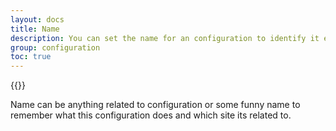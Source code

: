 ```yaml
---
layout: docs
title: Name
description: You can set the name for an configuration to identify it easily and same will be displayed in configuration list dropdown.
group: configuration
toc: true
---
```


{{<img configuration.png>}}

Name can be anything related to configuration or some funny name to remember what this configuration does and which site its related to.